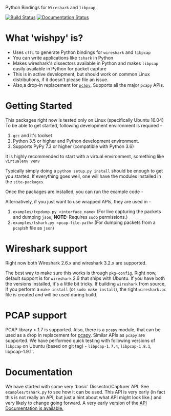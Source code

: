 Python Bindings for `Wireshark` and `libpcap`

[![Build Status](https://travis-ci.com/hyphenOs/wishpy.svg?branch=master)](https://travis-ci.com/hyphenOs/wishpy)
[![Documentation Status](https://readthedocs.org/projects/wishpy/badge/?version=latest)](https://wishpy.readthedocs.io/en/latest/?badge=latest)

# What 'wishpy' is?

- Uses `cffi` to generate Python bindings for `wireshark` and `libpcap`
- You can write applications like `tshark` in Python
- Makes wireshark's dissectors available in Python and makes `libpcap`
  easily available in Python for packet capture
- This is in active development, but should work on common Linux distributions,
  if it doesn't please file an issue.
- Also,a drop-in replacement for [`pcapy`](https://github.com/helpsystems/pcapy).
  Supports all the major `pcapy` APIs.

# Getting Started

This packages right now is tested only on Linux (specifically Ubuntu 16.04)
To be able to get started, following development environment is required -

1. `gcc` and it's toolset
2. Python 3.5 or higher and Python development environment.
3. Supports PyPy 7.3 or higher (compatible with Python 3.6)

It is highly recommended to start with a virtual environment, something like
`virtualenv venv`

Typically simply doing a `python setup.py install` should be enough to get
you started. If everything goes well, one will have the modules installed
in the `site-packages`.

Once the packages are installed, you can run the example code -

Alternatively, if you just want to use wrapped APIs, they are used in -
1. `examples/tcpdump.py <interface_name>` (For live capturing the packets and dumping `json`, **NOTE:** Requires `sudo` permissions.)
2. `examples/tshark.py <pcap-file-path>` (For dumping packets from a `pcap`ish file as `json`)

# Wireshark support

Right now both Wireshark 2.6.x and wireshark 3.2.x are supported.

The best way to make sure this works is through `pkg-config`. Right now,
default support is for `wireshark` 2.6 that ships with Ubuntu.
If you have both the versions installed, it's a little bit tricky. If building
`wireshark` from source, If you perform a `make install` (or `sudo make install`),
the right `wireshark.pc` file is created and will be used during build.

# PCAP support

PCAP library > 1.7 is supported. Also, there is a `pcapy` module, that can be used as a drop in replacement for [pcapy](https://github.com/helpsystems/pcapy). Similar APIs as `pcapy` are supported. We have performed quick testing with following versions of `libpcap` on Ubuntu (based on git tag) - `libpcap-1.7.4`, `libpcap-1.8.1`, libpcap-1.9.1`.

# Documentation

We have started with some very 'basic' Dissector/Capturer API. See `examples/tshark.py` to see how it can be used.
This API is very early (in fact this is not really an API, but just a hint about what API might look like.)
and very likely to change going forward. A very early version of the [API Documentation is available.](https://wishpy.readthedocs.io/en/latest/api.html)
